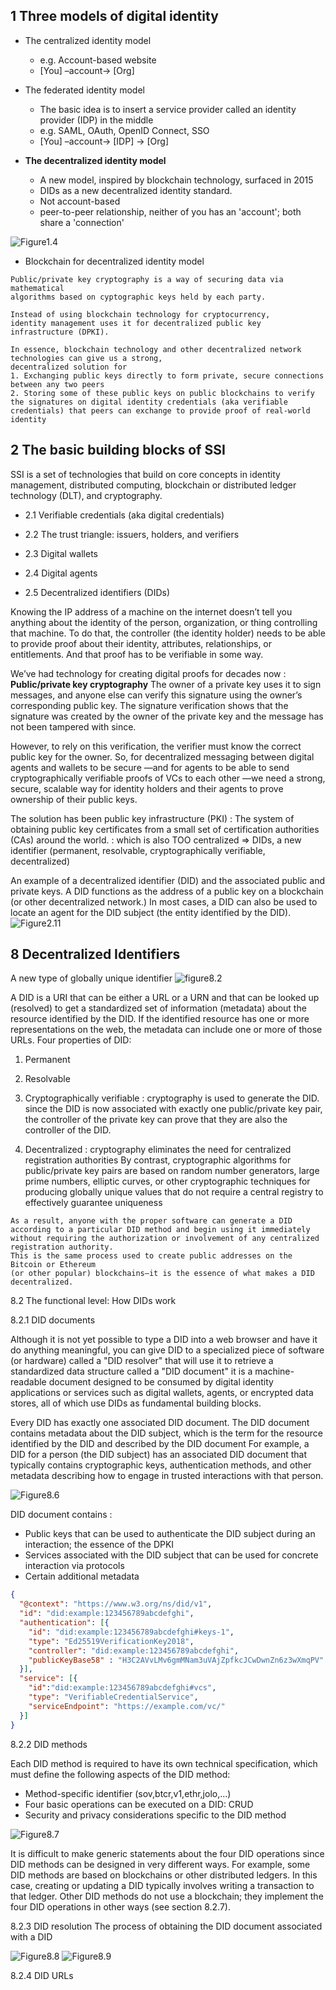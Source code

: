 
## 1 Three models of digital identity
- The centralized identity model
  - e.g. Account-based website
  - [You] &ndash;account&rarr; [Org]


- The federated identity model
  - The basic idea is to insert a service provider called an identity provider (IDP) in the middle
  - e.g. SAML, OAuth, OpenID Connect, SSO
  - [You] &ndash;account&rarr; [IDP] &rarr; [Org]


- **The decentralized identity model**
  - A new model, inspired by blockchain technology, surfaced in 2015
  - DIDs as a new decentralized identity standard.
  - Not account-based
  - peer-to-peer relationship, neither of you has an 'account'; both share a 'connection'

![Figure1.4](https://drek4537l1klr.cloudfront.net/preukschat/HighResolutionFigures/figure_1-4.png)


- Blockchain for decentralized identity model

```
Public/private key cryptography is a way of securing data via mathematical
algorithms based on cyptographic keys held by each party.

Instead of using blockchain technology for cryptocurrency,
identity management uses it for decentralized public key infrastructure (DPKI).

In essence, blockchain technology and other decentralized network technologies can give us a strong,
decentralized solution for
1. Exchanging public keys directly to form private, secure connections between any two peers
2. Storing some of these public keys on public blockchains to verify the signatures on digital identity credentials (aka verifiable credentials) that peers can exchange to provide proof of real-world identity
```

## 2 The basic building blocks of SSI

SSI is a set of technologies that build on core concepts in identity management, distributed computing, blockchain or distributed ledger technology (DLT), and cryptography.

- 2.1 Verifiable credentials (aka digital credentials)
- 2.2 The trust triangle: issuers, holders, and verifiers
- 2.3 Digital wallets
- 2.4 Digital agents

- 2.5 Decentralized identifiers (DIDs)

Knowing the IP address of a machine on the internet doesn’t tell you anything about the identity of the person, organization, or thing controlling that machine.
To do that, the controller (the identity holder) needs to be able to provide proof
about their identity, attributes, relationships, or entitlements.
And that proof has to be verifiable in some way.

We’ve had technology for creating digital proofs for decades now
: **Public/private key cryptography**
The owner of a private key uses it to sign messages, and anyone else can verify this signature
using the owner’s corresponding public key.
The signature verification shows that the signature was created by the owner of
the private key and the message has not been tampered with since.

However, to rely on this verification, the verifier must know the correct public key for the owner.
So, for decentralized messaging between digital agents and wallets to be secure
—and for agents to be able to send cryptographically verifiable proofs of VCs to each other
—we need a strong, secure, scalable way for identity holders and their agents to prove ownership of their public keys.

The solution has been public key infrastructure (PKI)
: The system of obtaining public key certificates from a small set of certification authorities (CAs) around the world.
: which is also TOO centralized 
=> DIDs, a new identifier (permanent, resolvable, cryptographically verifiable, decentralized)

An example of a decentralized identifier (DID) and the associated public and private keys.
A DID functions as the address of a public key on a blockchain (or other decentralized network.)
In most cases, a DID can also be used to locate an agent for the DID subject (the entity identified by the DID).
![Figure2.11](https://drek4537l1klr.cloudfront.net/preukschat/HighResolutionFigures/figure_2-11.png)



## 8 Decentralized Identifiers

A new type of globally unique identifier
![figure8.2](https://drek4537l1klr.cloudfront.net/preukschat/HighResolutionFigures/figure_8-2.png)

A DID is a URI that can be either a URL or a URN and that can be looked up (resolved)
to get a standardized set of information (metadata) about the resource identified by the DID.
If the identified resource has one or more representations on the web, the metadata can include one or more of those URLs.
Four properties of DID:
1. Permanent
2. Resolvable
3. Cryptographically verifiable : 
  cryptography is used to generate the DID.
  since the DID is now associated with exactly one public/private key pair,
  the controller of the private key can prove that they are also the controller of the DID.

4. Decentralized : 
  cryptography eliminates the need for centralized registration authorities
  By contrast, cryptographic algorithms for public/private key pairs
  are based on random number generators, large prime numbers, elliptic curves,
  or other cryptographic techniques for producing globally unique values
  that do not require a central registry to effectively guarantee uniqueness

```
As a result, anyone with the proper software can generate a DID
according to a particular DID method and begin using it immediately
without requiring the authorization or involvement of any centralized registration authority.
This is the same process used to create public addresses on the Bitcoin or Ethereum
(or other popular) blockchains—it is the essence of what makes a DID decentralized.
```

8.2 The functional level: How DIDs work

8.2.1 DID documents

Although it is not yet possible to type a DID into a web browser and have it do anything meaningful,
you can give DID to a specialized piece of software (or hardware) called a "DID resolver"
that will use it to retrieve a standardized data structure called a "DID document"
it is a machine-readable document designed to be consumed by digital identity applications
or services such as digital wallets, agents, or encrypted data stores,
all of which use DIDs as fundamental building blocks.

Every DID has exactly one associated DID document.
The DID document contains metadata about the DID subject,
which is the term for the resource identified by the DID and described by the DID document
For example, a DID for a person (the DID subject) has an associated DID document
that typically contains cryptographic keys, authentication methods,
and other metadata describing how to engage in trusted interactions with that person. 

![Figure8.6](https://drek4537l1klr.cloudfront.net/preukschat/HighResolutionFigures/figure_8-6.png)

DID document contains :
- Public keys that can be used to authenticate the DID subject during an interaction; the essence of the DPKI
- Services associated with the DID subject that can be used for concrete interaction via protocols
- Certain additional metadata

```json
{
  "@context": "https://www.w3.org/ns/did/v1",
  "id": "did:example:123456789abcdefghi",
  "authentication": [{
    "id": "did:example:123456789abcdefghi#keys-1",
    "type": "Ed25519VerificationKey2018",
    "controller": "did:example:123456789abcdefghi",
    "publicKeyBase58" : "H3C2AVvLMv6gmMNam3uVAjZpfkcJCwDwnZn6z3wXmqPV"
  }],
  "service": [{
    "id":"did:example:123456789abcdefghi#vcs",
    "type": "VerifiableCredentialService",
    "serviceEndpoint": "https://example.com/vc/"
  }]
}
```

8.2.2 DID methods

Each DID method is required to have its own technical specification,
which must define the following aspects of the DID method:
- Method-specific identifier (sov,btcr,v1,ethr,jolo,...)
- Four basic operations can be executed on a DID: CRUD
- Security and privacy considerations specific to the DID method

![Figure8.7](https://drek4537l1klr.cloudfront.net/preukschat/HighResolutionFigures/figure_8-7.png)

It is difficult to make generic statements about the four DID operations
since DID methods can be designed in very different ways.
For example, some DID methods are based on blockchains or other distributed ledgers.
In this case, creating or updating a DID typically involves writing a transaction to that ledger.
Other DID methods do not use a blockchain; they implement the four DID operations in other ways (see section 8.2.7).


8.2.3 DID resolution
The process of obtaining the DID document associated with a DID


![Figure8.8](https://drek4537l1klr.cloudfront.net/preukschat/Figures/CH08_F08_Preukschat.png)
![Figure8.9](https://drek4537l1klr.cloudfront.net/preukschat/HighResolutionFigures/figure_8-9.png)


8.2.4 DID URLs
